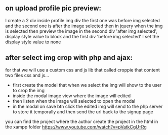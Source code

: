 ## on upload profile pic preview:
I create a 2 div inside profile img div the first one was before img selected and the second one is after the image selected then in jquery when the img is selected then preview the image in the second div 'after img selected', display style value to block and the first div 'before img selected' I set the display style value to none

## after select img crop with php and ajax:
for that we will use a custom css and js lib that called croppie that content two files css and js... 
* first create the model that when we select the img will show to the user to crop the img
* inside the modal image view where the image will edited 
* then listen when the image will selected to open the modal
* in the modal on save btn click the edited img will send to the php server to store it temporally and then send the url back to the signup page 
  
you can find the project where the author create the project in the html in the xampp folder 
https://www.youtube.com/watch?v=pVatkCgU-Rg